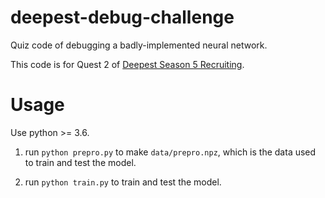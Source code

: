 # deepest-debug-challenge
Quiz code of debugging a badly-implemented neural network.

This code is for Quest 2 of [Deepest Season 5 Recruiting](https://drive.google.com/file/d/14nG3DwQIBcWFgD9YmOKYa__8HEYOZMK7/view).

# Usage

Use python >= 3.6.

1. run `python prepro.py` to make `data/prepro.npz`, which is the data used to train and test the model.

2. run `python train.py` to train and test the model.
